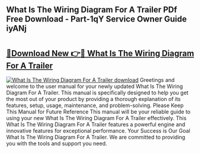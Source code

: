 ## What Is The Wiring Diagram For A Trailer PDf Free Download - Part-1qY Service Owner Guide iyANj

# <h2><a href="http://dfmjwba.blite.top/?on=What+Is+The+Wiring+Diagram+For+A+Trailer">🔗Download New 👉🔴 What Is The Wiring Diagram For A Trailer</a></h2>

[![What Is The Wiring Diagram For A Trailer download](https://i.imgur.com/lujVjoI.png)](http://dfmjwba.blite.top/?on=What+Is+The+Wiring+Diagram+For+A+Trailer)
Greetings and welcome to the user manual for your newly updated What Is The Wiring Diagram For A Trailer. This manual is specifically designed to help you get the most out of your product by providing a thorough explanation of its features, setup, usage, maintenance, and problem-solving. Please Keep This Manual for Future Reference This manual will be your reliable guide to using your new What Is The Wiring Diagram For A Trailer effectively. This What Is The Wiring Diagram For A Trailer features a powerful engine and innovative features for exceptional performance. Your Success is Our Goal What Is The Wiring Diagram For A Trailer. We are committed to providing you with the tools and support you need.
